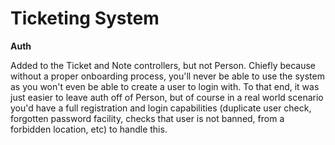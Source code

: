# Ticketing System

**Auth**

Added to the Ticket and Note controllers, but not Person. Chiefly because without a proper onboarding process, you'll never be able to use the system as you won't even be able to create a user to login with. To that end, it was just easier to leave auth off of Person, but of course in a real world scenario you'd have a full registration and login capabilities (duplicate user check, forgotten password facility, checks that user is not banned, from a forbidden location, etc) to handle this.
